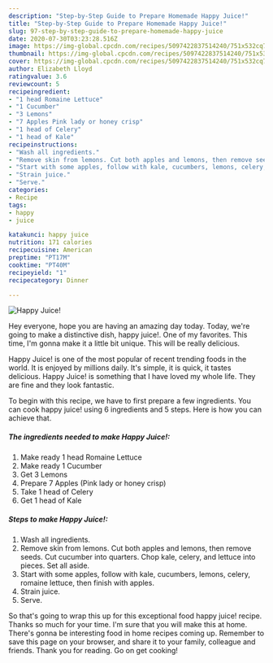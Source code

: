 ```yaml
---
description: "Step-by-Step Guide to Prepare Homemade Happy Juice!"
title: "Step-by-Step Guide to Prepare Homemade Happy Juice!"
slug: 97-step-by-step-guide-to-prepare-homemade-happy-juice
date: 2020-07-30T03:23:28.516Z
image: https://img-global.cpcdn.com/recipes/5097422837514240/751x532cq70/happy-juice-recipe-main-photo.jpg
thumbnail: https://img-global.cpcdn.com/recipes/5097422837514240/751x532cq70/happy-juice-recipe-main-photo.jpg
cover: https://img-global.cpcdn.com/recipes/5097422837514240/751x532cq70/happy-juice-recipe-main-photo.jpg
author: Elizabeth Lloyd
ratingvalue: 3.6
reviewcount: 5
recipeingredient:
- "1 head Romaine Lettuce"
- "1 Cucumber"
- "3 Lemons"
- "7 Apples Pink lady or honey crisp"
- "1 head of Celery"
- "1 head of Kale"
recipeinstructions:
- "Wash all ingredients."
- "Remove skin from lemons. Cut both apples and lemons, then remove seeds. Cut cucumber into quarters. Chop kale, celery, and lettuce into pieces. Set all aside."
- "Start with some apples, follow with kale, cucumbers, lemons, celery, romaine lettuce, then finish with apples."
- "Strain juice."
- "Serve."
categories:
- Recipe
tags:
- happy
- juice

katakunci: happy juice 
nutrition: 171 calories
recipecuisine: American
preptime: "PT17M"
cooktime: "PT40M"
recipeyield: "1"
recipecategory: Dinner

---
```



![Happy Juice!](https://img-global.cpcdn.com/recipes/5097422837514240/751x532cq70/happy-juice-recipe-main-photo.jpg)

Hey everyone, hope you are having an amazing day today. Today, we're going to make a distinctive dish, happy juice!. One of my favorites. This time, I'm gonna make it a little bit unique. This will be really delicious.



Happy Juice! is one of the most popular of recent trending foods in the world. It is enjoyed by millions daily. It's simple, it is quick, it tastes delicious. Happy Juice! is something that I have loved my whole life. They are fine and they look fantastic.


To begin with this recipe, we have to first prepare a few ingredients. You can cook happy juice! using 6 ingredients and 5 steps. Here is how you can achieve that.

##### The ingredients needed to make Happy Juice!:

1. Make ready 1 head Romaine Lettuce
1. Make ready 1 Cucumber
1. Get 3 Lemons
1. Prepare 7 Apples (Pink lady or honey crisp)
1. Take 1 head of Celery
1. Get 1 head of Kale




##### Steps to make Happy Juice!:

1. Wash all ingredients.
1. Remove skin from lemons. Cut both apples and lemons, then remove seeds. Cut cucumber into quarters. Chop kale, celery, and lettuce into pieces. Set all aside.
1. Start with some apples, follow with kale, cucumbers, lemons, celery, romaine lettuce, then finish with apples.
1. Strain juice.
1. Serve.




So that's going to wrap this up for this exceptional food happy juice! recipe. Thanks so much for your time. I'm sure that you will make this at home. There's gonna be interesting food in home recipes coming up. Remember to save this page on your browser, and share it to your family, colleague and friends. Thank you for reading. Go on get cooking!
